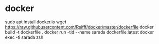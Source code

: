 # docker
sudo apt install docker.io
wget https://raw.githubusercontent.com/Rsifff/docker/master/dockerfile
docker build -t dockerfile .
docker run -tid --name sarada dockerfile:latest
docker exec -ti sarada zsh     
